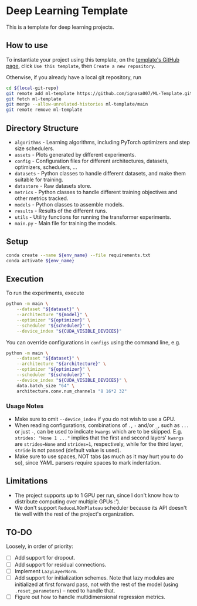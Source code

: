 # Deep Learning Template

This is a template for deep learning projects.

## How to use

To instantiate your project using this template, on the [template's GitHub page](https://github.com/ignasa007/ML-Template.git), click `Use this template`, then `Create a new repository`.

Otherwise, if you already have a local git repository, run
```bash
cd ${local-git-repo}
git remote add ml-template https://github.com/ignasa007/ML-Template.git
git fetch ml-template
git merge --allow-unrelated-histories ml-template/main
git remote remove ml-template
```

## Directory Structure

- `algorithms` - Learning algorithms, including PyTorch optimizers and step size schedulers.
- `assets` - Plots generated by different experiments.
- `config` - Configuration files for different architectures, datasets, optimizers, schedulers, ...
- `datasets` - Python classes to handle different datasets, and make them suitable for training.
- `datastore` - Raw datasets store.
- `metrics` - Python classes to handle different training objectives and other metrics tracked.
- `models` - Python classes to assemble models.
- `results` - Results of the different runs.
- `utils` - Utility functions for running the transformer experiments.
- `main.py` - Main file for training the models.

## Setup

```bash
conda create --name ${env_name} --file requirements.txt
conda activate ${env_name}
```

## Execution

To run the experiments, execute
```bash
python -m main \
    --dataset "${dataset}" \
    --architecture "${model}" \
    --optimizer "${optimizer}" \
    --scheduler "${scheduler}" \
    --device_index "${CUDA_VISIBLE_DEVICES}"
```
You can override configurations in `configs` using the command line, e.g.
```bash
python -m main \
    --dataset "${dataset}" \
    --architecture "${architecture}" \
    --optimizer "${optimizer}" \
    --scheduler "${scheduler}" \
    --device_index "${CUDA_VISIBLE_DEVICES}" \
    data.batch_size "64" \
    architecture.conv.num_channels "8 16*2 32"
```

### Usage Notes

- Make sure to omit `--device_index` if you do not wish to use a GPU.
- When reading configurations, combinations of `.`, `-` and/or `_`, such as `...` or just `-`, can be used to indicate `kwargs` which are to be skipped. E.g. `strides: "None 1 ..."` implies that the first and second layers' `kwargs` are `strides=None` and `strides=1`, respectively, while for the third layer, `stride` is not passed (default value is used).
- Make sure to use spaces, NOT tabs (as much as it may hurt you to do so), since YAML parsers require spaces to mark indentation.

## Limitations
- The project supports up to 1 GPU per run, since I don't know how to distribute computing over multiple GPUs :').
- We don't support `ReduceLROnPlateau` scheduler because its API doesn't tie well with the rest of the project's organization.

## TO-DO

Loosely, in order of priority:
- [ ] Add support for dropout.
- [ ] Add support for residual connections.
- [ ] Implement `LazyLayerNorm`.
- [ ] Add support for initialization schemes. Note that lazy modules are initialized at first forward pass, not with the rest of the model (using `.reset_parameters`) &ndash; need to handle that.
- [ ] Figure out how to handle multidimensional regression metrics.